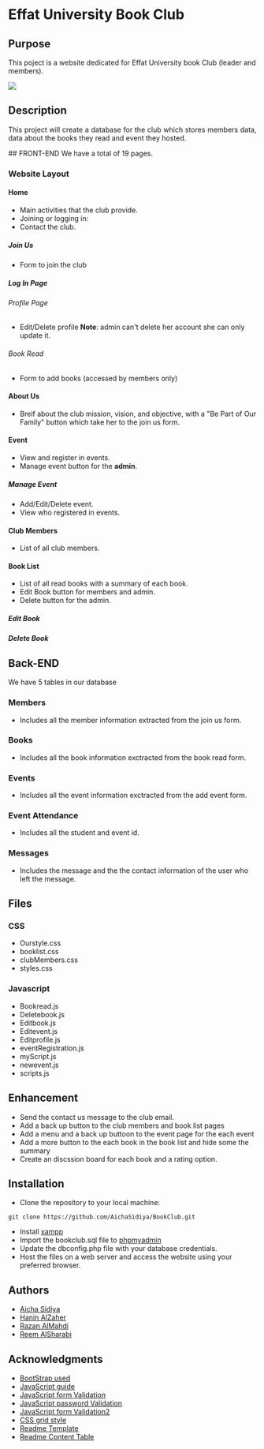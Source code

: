 <!--Title-->
# Effat University Book Club

## Purpose
<!--Purpose of the project-->
This poject is a website dedicated for Effat University book Club (leader and members). 

<img src="https://github.com/AichaSidiya/BookClub/blob/main/demoBookClub.gif"/>

<!--Header 2 description of the project-->
## Description

<p style="text-align: justify;"> This project will create a database for the club which stores members data, data about the books they read and event they hosted. </p>
<!--Header 3 front end-->
## FRONT-END
We have a total of 19 pages.

### Website Layout

#### Home
* Main activities that the club provide. 
* Joining or logging in: 
* Contact the club. 

##### Join Us 
* Form to join the club

##### Log In Page
###### Profile Page
* Edit/Delete profile 
**Note**: admin can't delete her account she can only update it.

###### Book Read
* Form to add books (accessed by members only)
#### About Us
* Breif about the club mission, vision, and objective, with a "Be Part of Our Family" button which take her to the join us form. 
#### Event
* View and register in events.
* Manage event button for the **admin**.

##### Manage Event
* Add/Edit/Delete event. 
* View who registered in events.

#### Club Members
* List of all club members.

#### Book List
* List of all read books with a summary of each book. 
* Edit Book button for members and admin.
* Delete button for the admin.
##### Edit Book
##### Delete Book 


## Back-END

We have 5 tables in our database

### Members
* Includes all the member information extracted from the join us form.
### Books
* Includes all the book information exctracted from the book read form.
### Events
* Includes all the event information exctracted from the add event form.
### Event Attendance
* Includes all the student and event id.
### Messages
* Includes the message and the the contact information of the user who left the message.


## Files
### CSS

* Ourstyle.css
* booklist.css
* clubMembers.css
* styles.css


### Javascript

* Bookread.js
* Deletebook.js
* Editbook.js
* Editevent.js
* Editprofile.js
* eventRegistration.js
* myScript.js
* newevent.js
* scripts.js

## Enhancement
* Send the contact us message to the club email.
* Add a back up button to the club members and book list pages
* Add a menu and a back up buttoon to the event page for the each event
* Add a more button to the each book in the book list and hide some the summary
* Create an discssion board for each book and a rating option.


<!--Header 3 installation and launching the project-->
## Installation
* Clone the repository to your local machine:
```
git clone https://github.com/AichaSidiya/BookClub.git
``` 
* Install [xampp](https://www.apachefriends.org/download.html)
* Import the bookclub.sql file to [phpmyadmin](localhost/phpmyadmin/)
* Update the dbconfig.php file with your database credentials.
* Host the files on a web server and access the website using your preferred browser.

## Authors
<!-- The contributors to the project-->
* [Aicha Sidiya](https://github.com/AichaSidiya)
* [Hanin AlZaher](https://github.com/hanin-az)
* [Razan AlMahdi](https://github.com/RazanAlmahdi)
* [Reem AlSharabi](https://github.com/ReemAlsharabi)


## Acknowledgments
<!-- Insparation files, codes, and general refrences used in writing the code of the project-->
* [BootStrap used](https://startbootstrap.com/previews/agency)
* [JavaScript guide](https://www.w3schools.com/js/default.asp)
* [JavaScript form Validation](https://www.javatpoint.com/confirm-password-validation-in-javascript)
* [JavaScript password Validation](https://www.javatpoint.com/javascript-form-validation)
* [JavaScript form Validation2](https://www.geeksforgeeks.org/form-validation-using-html-javascript/)
* [CSS grid style](https://stackoverflow.com/questions/47587892/how-does-css-grid-layout-works)
* [Readme Template](https://gist.github.com/DomPizzie/7a5ff55ffa9081f2de27c315f5018afc)
* [Readme Content Table](https://ecotrust-canada.github.io/markdown-toc/)
